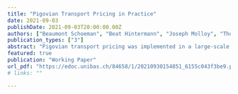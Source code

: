 ```yaml
---
title: "Pigovian Transport Pricing in Practice"
date: 2021-09-03
publishDate: 2021-09-03T20:00:00.00Z
authors: ["Beaumont Schoeman", "Beat Hintermann", "Joseph Molloy", "Thomas Götschi", "Alberto Castro", "Christopher Tchervenkov", "Uros Tomic", "Kay W. Axhausen"]
publication_types: ["3"]
abstract: "Pigovian transport pricing was implemented in a large-scale field experiment in urban areas of Switzerland. The pricing varied across time, space and mode of transport. One third of the participants were given a financial incentive to reduce their external costs of transport, whereas others were provided information only or served as a control group. The pricing treatment caused a significant reduction in the external costs of transport. This reduction is a consequence of mode substitution and a shift of departure times. The effect of providing information in the absence of pricing was statistically significant only for subgroups of the sample."
featured: true
publication: "Working Paper"
url_pdf: "https://edoc.unibas.ch/84658/1/20210930154851_6155c043f3be9.pdf"
# links: ""

---
```

